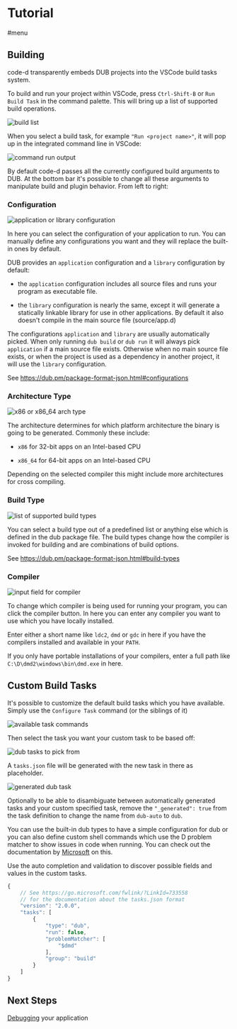 # Tutorial

#menu

## Building

code-d transparently embeds DUB projects into the VSCode build tasks system.

To build and run your project within VSCode, press `Ctrl-Shift-B` or `Run Build Task` in the command palette. This will bring up a list of supported build operations.

![build list](images/build_list.png)

When you select a build task, for example `"Run <project name>"`, it will pop up in the integrated command line in VSCode:

![command run output](images/build_run_output.png)

By default code-d passes all the currently configured build arguments to DUB. At the bottom bar it's possible to change all these arguments to manipulate build and plugin behavior. From left to right:

### Configuration

![application or library configuration](images/build_configuration.png)

In here you can select the configuration of your application to run. You can manually define any configurations you want and they will replace the built-in ones by default.

DUB provides an `application` configuration and a `library` configuration by default:

* the `application` configuration includes all source files and runs your program as executable file.

* the `library` configuration is nearly the same, except it will generate a statically linkable library for use in other applications. By default it also doesn't compile in the main source file (source/app.d)

The configurations `application` and `library` are usually automatically picked. When only running `dub build` or `dub run` it will always pick `application` if a main source file exists. Otherwise when no main source file exists, or when the project is used as a dependency in another project, it will use the `library` configuration.

See https://dub.pm/package-format-json.html#configurations

### Architecture Type

![x86 or x86_64 arch type](images/build_arch.png)

The architecture determines for which platform architecture the binary is going to be generated. Commonly these include:

* `x86` for 32-bit apps on an Intel-based CPU

* `x86_64` for 64-bit apps on an Intel-based CPU

Depending on the selected compiler this might include more architectures for cross compiling.

### Build Type

![list of supported build types](images/build_types.png)

You can select a build type out of a predefined list or anything else which is defined in the dub package file. The build types change how the compiler is invoked for building and are combinations of build options.

See https://dub.pm/package-format-json.html#build-types

### Compiler

![input field for compiler](images/build_compiler.png)

To change which compiler is being used for running your program, you can click the compiler button. In here you can enter any compiler you want to use which you have locally installed.

Enter either a short name like `ldc2`, `dmd` or `gdc` in here if you have the compilers installed and available in your `PATH`.

If you only have portable installations of your compilers, enter a full path like `C:\D\dmd2\windows\bin\dmd.exe` in here.

## Custom Build Tasks

It's possible to customize the default build tasks which you have available. Simply use the `Configure Task` command (or the siblings of it)

![available task commands](images/task_configure.png)

Then select the task you want your custom task to be based off:

![dub tasks to pick from](images/task_configure_list.png)

A `tasks.json` file will be generated with the new task in there as placeholder.

![generated dub task](images/task_generated.png)

Optionally to be able to disambiguate between automatically generated tasks and your custom specified task, remove the `"_generated": true` from the task definition to change the name from `dub-auto` to `dub`.

You can use the built-in dub types to have a simple configuration for dub or you can also define custom shell commands which use the D problem matcher to show issues in code when running. You can check out the documentation by [Microsoft](https://go.microsoft.com/fwlink/?LinkId=733558) on this.

Use the auto completion and validation to discover possible fields and values in the custom tasks.

```js
{
	// See https://go.microsoft.com/fwlink/?LinkId=733558 
	// for the documentation about the tasks.json format
	"version": "2.0.0",
	"tasks": [
		{
			"type": "dub",
			"run": false,
			"problemMatcher": [
				"$dmd"
			],
			"group": "build"
		}
	]
}
```

## Next Steps

[Debugging](debugging.md) your application
